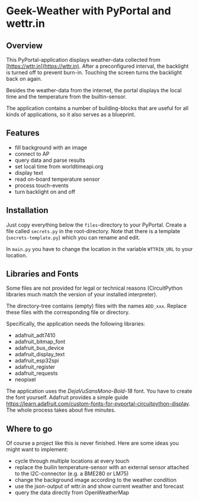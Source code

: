 Geek-Weather with PyPortal and wettr.in
=======================================

Overview
--------

This PyPortal-application displays weather-data collected from
[https://wttr.in](https://wttr.in). After a preconfigured interval,
the backlight is turned off to prevent burn-in. Touching the screen
turns the backlight back on again.

Besides the weather-data from the internet, the portal displays the local
time and the temperature from the builtin-sensor.

The application contains a number of building-blocks that are useful for
all kinds of applications, so it also serves as a blueprint.


Features
--------

  - fill background with an image
  - connect to AP
  - query data and parse results
  - set local time from worldtimeapi.org
  - display text
  - read on-board temperature sensor
  - process touch-events
  - turn backlight on and off


Installation
------------

Just copy everything below the `files`-directory to your PyPortal. Create
a file called `secrets.py` in the root-directory. Note that there is
a template (`secrets-template.py`) which you can rename and edit.

In `main.py` you have to change the location in the variable `WTTRIN_URL`
to your location.


Libraries and Fonts
-------------------

Some files are not provided for legal or technical reasons (CircuitPython
libraries much match the version of your installed interpreter).

The directory-tree contains (empty) files with the names
`ADD_xxx`. Replace these files with the corresponding file or directory.

Specifically, the application needs the following libraries:

  - adafruit_adt7410
  - adafruit_bitmap_font
  - adafruit_bus_device
  - adafruit_display_text
  - adafruit_esp32spi
  - adafruit_register
  - adafruit_requests
  - neopixel

The application uses the *DejaVuSansMono-Bold-18* font. You have to create
the font yourself. Adafruit provides a simple guide https://learn.adafruit.com/custom-fonts-for-pyportal-circuitpython-display. The whole process takes about
five minutes.


Where to go
-----------

Of course a project like this is never finished. Here are some ideas you
might want to implement:

  - cycle through multiple locations at every touch
  - replace the builin temperature-sensor with an external sensor
    attached to the I2C-connector (e.g. a BME280 or LM75)
  - change the background image according to the weather condition
  - use the json-output of wttr.in and show current weather and forecast
  - query the data directly from OpenWeatherMap
